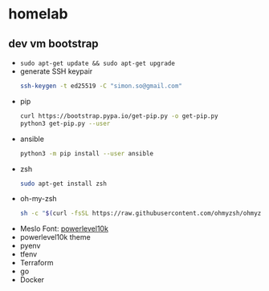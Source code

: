 # homelab

## dev vm bootstrap
- `sudo apt-get update && sudo apt-get upgrade`
- generate SSH keypair
  ```bash
  ssh-keygen -t ed25519 -C "simon.so@gmail.com"
  ```
- pip
  ```bash
  curl https://bootstrap.pypa.io/get-pip.py -o get-pip.py
  python3 get-pip.py --user
  ```
- ansible
  ```bash
  python3 -m pip install --user ansible
  ```
- zsh
  ```bash
  sudo apt-get install zsh
  ```
- oh-my-zsh
  ```bash
  sh -c "$(curl -fsSL https://raw.githubusercontent.com/ohmyzsh/ohmyzsh/master/tools/install.sh)"
  ```
- Meslo Font: [powerlevel10k](https://github.com/romkatv/powerlevel10k?tab=readme-ov-file#manual-font-installation)
- powerlevel10k theme
- pyenv
- tfenv
- Terraform
- go
- Docker
